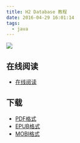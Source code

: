 ```yaml
---
title: H2 Database 教程
date: 2016-04-29 16:01:14
tags:
  - java
---
```


![](https://ek8whxe.cloudimg.io/s/width/226/https://www.gitbook.com/cover/book/waylau/h2-database-doc.jpg)

<!--more-->

## 在线阅读 ##

+ [在线阅读](https://www.gitbook.com/book/waylau/h2-database-doc/details)

## 下载 ##

+ [PDF格式](https://www.gitbook.com/download/pdf/book/waylau/h2-database-doc)
+ [EPUB格式](https://www.gitbook.com/download/epub/book/waylau/h2-database-doc)
+ [MOBI格式](https://www.gitbook.com/download/mobi/book/waylau/h2-database-doc)
